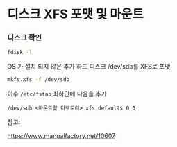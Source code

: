 # 디스크 XFS 포맷 및 마운트

### 디스크 확인

```bash
fdisk -l
```

OS 가 설치 되지 않은 추가 하드 디스크 /dev/sdb를 XFS로 포맷

```bash
mkfs.xfs -f /dev/sdb
```

이후 ```/etc/fstab``` 최하단에 다음을 추가

```
/dev/sdb <마운트할 디렉토리> xfs defaults 0 0
```

참고:

https://www.manualfactory.net/10607
